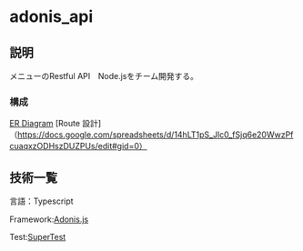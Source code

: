 # adonis_api
## 説明
メニューのRestful API　Node.jsをチーム開発する。
### 構成
[ER Diagram](https://drive.google.com/file/d/127q5cjhRV9IxQQDugWFnwTAx_5yE_ZKX/view)
[Route 設計]（https://docs.google.com/spreadsheets/d/14hLT1pS_Jlc0_fSjq6e20WwzPfcuaqxzODHszDUZPUs/edit#gid=0）
## 技術一覧
言語：Typescript

Framework:[Adonis.js](https://adonisjs.com/) 

Test:[SuperTest](https://github.com/visionmedia/supertest)
